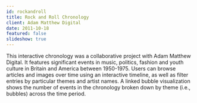 ```yaml
---
id: rockandroll
title: Rock and Roll Chronology
client: Adam Matthew Digital
date: 2011-10-18
featured: false
slideshow: true
---
```


This interactive chronology was a collaborative project with Adam Matthew Digital. It features significant events in music, politics, fashion and youth culture in Britain and America between 1950-1975. Users can browse articles and images over time using an interactive timeline, as well as filter entries by particular themes and artist names. A linked bubble visualization shows the number of events in the chronology broken down by theme (i.e., bubbles) across the time period.
